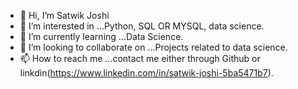 - 👋 Hi, I’m Satwik Joshi
- 👀 I’m interested in ...Python, SQL OR MYSQL, data science. 
- 🌱 I’m currently learning ...Data Science.
- 💞️ I’m looking to collaborate on ...Projects related to data science.
- 📫 How to reach me ...contact me either through Github or linkdin(https://www.linkedin.com/in/satwik-joshi-5ba5471b7).

<!---
Satwikjoshi/Satwikjoshi is a ✨ special ✨ repository because its `README.md` (this file) appears on your GitHub profile.
You can click the Preview link to take a look at your changes.
--->
